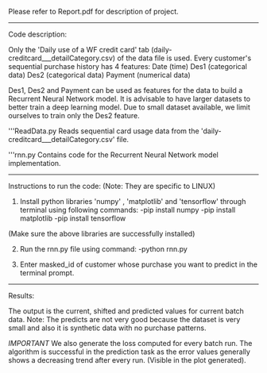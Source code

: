 Please refer to Report.pdf for description of project.

-------------------------------------------------------------------------------------
Code description:

Only the 'Daily use of a WF credit card' tab (daily-creditcard___detailCategory.csv)
of the data file is used.
Every customer's sequential purchase history has 4 features:
Date (time)
Des1 (categorical data)
Des2 (categorical data)
Payment (numerical data)

Des1, Des2 and Payment can be used as features for the data to build a Recurrent Neural Network model.
It is advisable to have larger datasets to better train a deep learning model.
Due to small dataset available, we limit ourselves to train only the Des2 feature.

'''ReadData.py
Reads sequential card usage data from
the 'daily-creditcard___detailCategory.csv' file.

'''rnn.py
Contains code for the Recurrent Neural Network model implementation.

--------------------------------------------------------------------------------------
Instructions to run the code: (Note: They are specific to LINUX)

1. Install python libraries 'numpy' , 'matplotlib' and 'tensorflow' through terminal using following commands:
-pip install numpy
-pip install matplotlib
-pip install tensorflow

(Make sure the above libraries are successfully installed)

2. Run the rnn.py file using command:
-python rnn.py

3. Enter masked_id of customer whose purchase you want to predict in the terminal prompt.


------------------------------------------------------------------------------------------
Results:

The output is the current, shifted and predicted values for current batch data.
Note: The predicts are not very good because the dataset is very small and also it is synthetic data with no purchase
patterns.

*IMPORTANT*
We also generate the loss computed for every batch run. The algorithm is successful in the prediction task as the error
values generally shows a decreasing trend after every run. (Visible in the plot generated).

